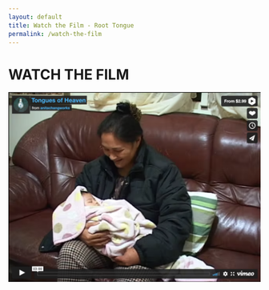 ```yaml
---
layout: default
title: Watch the Film - Root Tongue
permalink: /watch-the-film
---
```

# WATCH THE FILM

[![Tongues of Heaven](/assets/images/Root-Tongue-Vimeo-Play-Screen.png)](https://vimeo.com/ondemand/tonguesofheaven "Tongues of Heaven - Click to Watch!")
